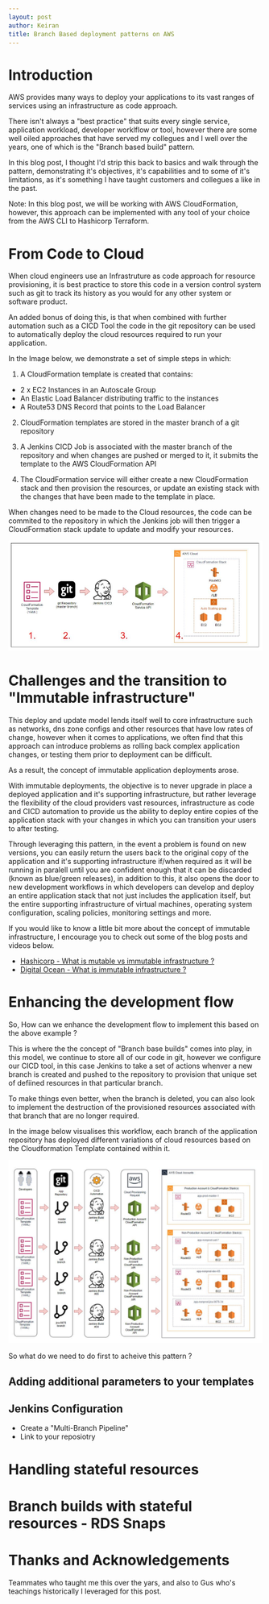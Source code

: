 ```yaml
---
layout: post
author: Keiran
title: Branch Based deployment patterns on AWS
---
```


# Introduction
AWS provides many ways to deploy your applications to its vast ranges of services using an infrastructure as code approach.

There isn't always a "best practice" that suits every single service, application workload, developer worklflow or tool, however there are some well oiled approaches that have served my collegues and I well over the years, one of which is the "Branch based build" pattern.

In this blog post, I thought I'd strip this back to basics and walk through the pattern, demonstrating it's objectives, it's capabilities and to some of it's limitations, as it's something I have taught customers and collegues a like in the past.

Note: In this blog post, we will be working with AWS CloudFormation, however, this approach can be implemented with any tool of your choice from the AWS CLI to Hashicorp Terraform.

# From Code to Cloud

When cloud engineers use an Infrastruture as code approach for resource provisioning, it is best practice to store this code in a version control system such as git to track its history as you would for any other system or software product.

An added bonus of doing this, is that when combined with further automation such as a CICD Tool the code in the git repository can be used to automatically deploy the cloud resources required to run your application.

In the Image below, we demonstrate a set of simple steps in which:


1. A CloudFormation template is created that contains:
  * 2 x EC2 Instances in an Autoscale Group
  * An Elastic Load Balancer distributing traffic to the instances
  * A Route53 DNS Record that points to the Load Balancer

2. CloudFormation templates are stored in the master branch of a git repository

3. A Jenkins CICD Job is associated with the master branch of the repository and when changes are pushed or merged to it, it submits the template to the AWS CloudFormation API

4. The CloudFormation service will either create a new CloudFormation stack and then provision the resources, or update an existing stack with the changes that have been made to the template in place.

When changes need to be made to the Cloud resources, the code can be commited to the repository in which the Jenkins job will then trigger a CloudFormation stack update to update and modify your resources.

![](img/Basic-CFN-Pipeline.jpg)


# Challenges and the transition to "Immutable infrastructure"

This deploy and update model lends itself well to core infrastructure such as networks, dns zone configs and other resources that have low rates of change, however when it comes to applications, we often find that this approach can introduce problems as rolling back complex application changes, or testing them prior to deployment can be difficult.

As a result, the concept of immutable application deployments arose.

With immutable deployments, the objective is to never upgrade in place a deployed application and it's supporting infrastructure, but rather leverage the flexibility of the cloud providers vast resources, infrastructure as code and CICD automation to provide us the ability to deploy entire copies of the application stack with your changes in which you can transition your users to after testing.

Through leveraging this pattern, in the event a problem is found on new versions, you can easily return the users back to the original copy of the application and it's supporting infrastructure if/when required as it will be running in paralell until you are confident enough that it can be discarded (known as blue/green releases), in addition to this, it also opens the door to new development workflows in which developers can develop and deploy an entire application stack that not just includes the application itself, but the entire supporting infrastructure of virtual machines, operating system configuration, scaling policies, monitoring settings and more.


If you would like to know a little bit more about the concept of immutable infrastructure, I encourage you to check out some of the blog posts and videos below.

* [Hashicorp - What is mutable vs immutable infrastructure ?](https://www.hashicorp.com/resources/what-is-mutable-vs-immutable-infrastructure/)
* [Digital Ocean - What is immutable infrastructure ?](https://www.digitalocean.com/community/tutorials/what-is-immutable-infrastructure)


# Enhancing the development flow
So, How can we enhance the development flow to implement this based on the above example ? 

This is where the the concept of "Branch base builds" comes into play, in this model, we continue to store all of our code in git, however we configure our CICD tool, in this case Jenkins to take a set of actions whenver a new branch is created and pushed to the repository to provision that unique set of defiined resources in that particular branch.

To make things even better, when the branch is deleted, you can also look to implement the destruction of the provisioned resources associated with that branch that are no longer required.

In the image below visualises this workflow, each branch of the application repository has deployed different variations of cloud resources based on the Cloudformation Template contained within it.


![](img/Branch-To-Build-Mapping.JPG)






So what do we need to do first to acheive this pattern ?

## Adding additional parameters to your templates

## 


## Jenkins Configuration
- Create a "Multi-Branch Pipeline"
- Link to your reposiotry













# Handling stateful resources
# Branch builds with stateful resources - RDS Snaps


# Thanks and Acknowledgements
Teammates who taught me this over the yars, and also to Gus who's teachings historically I leveraged for this post.